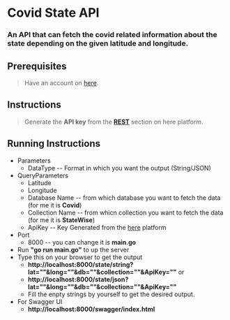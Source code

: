 # Covid State API

### An API that can fetch the **covid** related information about the state depending on the given **latitude** and **longitude**.

## Prerequisites

> Have an account on [here](https://developer.here.com/documentation/geocoding-search-api/dev_guide/topics/endpoint-geocode-brief.html).

## Instructions

> Generate the **API key** from the [**REST**](https://developer.here.com/projects/PROD-eba245db-dc9b-4902-9362-d66c48f39ad7) section on here platform.

## Running Instructions

* Parameters
    * DataType -- Format in which you want the output (String/JSON)
* QueryParameters
    * Latitude
    * Longitude
    * Database Name -- from which database you want to fetch the data (for me it is **Covid**)
    * Collection Name -- from whicn collection you want to fetch the data (for me it is **StateWise**)
    * ApiKey -- Key Generated from the [here](https://developer.here.com/documentation/geocoding-search-api/dev_guide/topics/endpoint-geocode-brief.html) platform
* Port
    * 8000 -- you can change it is **main.go**
* Run **"go run main.go"** to up the server
* Type this on your browser to get the output
    * **http://localhost:8000/state/string?lat=""&long=""&db=""&collection=""&ApiKey=""** or 
    * **http://localhost:8000/state/json?lat=""&long=""&db=""&collection=""&ApiKey=""**
    * Fill the enpty strings by yourself to get the desired output.
* For Swagger UI
    * **http://localhost:8000/swagger/index.html**
